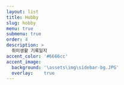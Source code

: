 ```yaml
---
layout: list
title: Hobby
slug: hobby
menu: true
submenu: true
order: 4
description: >
  취미생활 기록일지
accent_color: '#6666cc'
accent_image:
  background: '\assets\img\sidebar-bg.JPG'
  overlay:    true  
---
```

